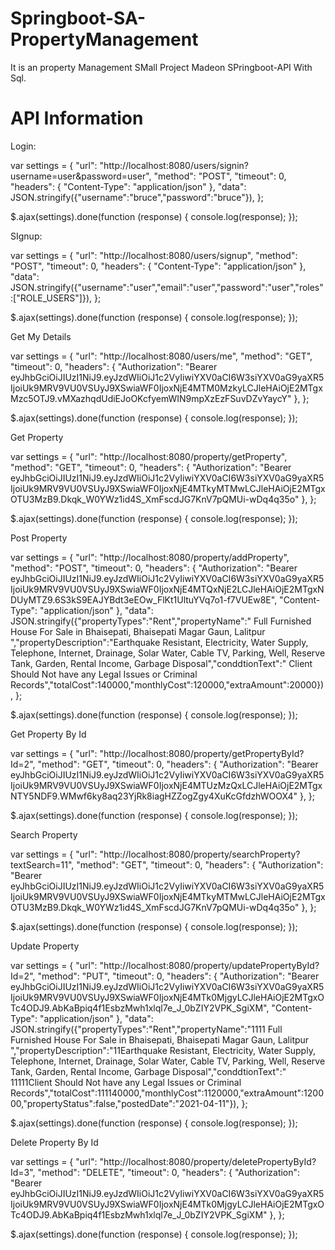 # Springboot-SA-PropertyManagement

It is an property Management SMall Project Madeon SPringboot-API With Sql.

# API Information

Login:

var settings = {
  "url": "http://localhost:8080/users/signin?username=user&password=user",
  "method": "POST",
  "timeout": 0,
  "headers": {
    "Content-Type": "application/json"
  },
  "data": JSON.stringify({"username":"bruce","password":"bruce"}),
};

$.ajax(settings).done(function (response) {
  console.log(response);
});

SIgnup:

var settings = {
  "url": "http://localhost:8080/users/signup",
  "method": "POST",
  "timeout": 0,
  "headers": {
    "Content-Type": "application/json"
  },
  "data": JSON.stringify({"username":"user","email":"user","password":"user","roles":["ROLE_USERS"]}),
};

$.ajax(settings).done(function (response) {
  console.log(response);
});

Get My Details

var settings = {
  "url": "http://localhost:8080/users/me",
  "method": "GET",
  "timeout": 0,
  "headers": {
    "Authorization": "Bearer eyJhbGciOiJIUzI1NiJ9.eyJzdWIiOiJ1c2VyIiwiYXV0aCI6W3siYXV0aG9yaXR5IjoiUk9MRV9VU0VSUyJ9XSwiaWF0IjoxNjE4MTM0MzkyLCJleHAiOjE2MTgxMzc5OTJ9.vMXazhqdUdiEJoOKcfyemWIN9mpXzEzFSuvDZvYaycY"
  },
};

$.ajax(settings).done(function (response) {
  console.log(response);
});


Get Property


var settings = {
  "url": "http://localhost:8080/property/getProperty",
  "method": "GET",
  "timeout": 0,
  "headers": {
    "Authorization": "Bearer eyJhbGciOiJIUzI1NiJ9.eyJzdWIiOiJ1c2VyIiwiYXV0aCI6W3siYXV0aG9yaXR5IjoiUk9MRV9VU0VSUyJ9XSwiaWF0IjoxNjE4MTkyMTMwLCJleHAiOjE2MTgxOTU3MzB9.Dkqk_W0YWz1id4S_XmFscdJG7KnV7pQMUi-wDq4q35o"
  },
};

$.ajax(settings).done(function (response) {
  console.log(response);
});


Post Property


var settings = {
  "url": "http://localhost:8080/property/addProperty",
  "method": "POST",
  "timeout": 0,
  "headers": {
    "Authorization": "Bearer eyJhbGciOiJIUzI1NiJ9.eyJzdWIiOiJ1c2VyIiwiYXV0aCI6W3siYXV0aG9yaXR5IjoiUk9MRV9VU0VSUyJ9XSwiaWF0IjoxNjE4MTQxNjE2LCJleHAiOjE2MTgxNDUyMTZ9.6S3kS9EAJYBdt3eEOw_FlKt1UltuYVq7o1-f7VUEw8E",
    "Content-Type": "application/json"
  },
  "data": JSON.stringify({"propertyTypes":"Rent","propertyName":" Full Furnished House For Sale in Bhaisepati, Bhaisepati Magar Gaun, Lalitpur ","propertyDescription":"Earthquake Resistant, Electricity, Water Supply, Telephone, Internet, Drainage, Solar Water, Cable TV, Parking, Well, Reserve Tank, Garden, Rental Income, Garbage Disposal","conddtionText":" Client Should Not have any Legal Issues or Criminal Records","totalCost":140000,"monthlyCost":120000,"extraAmount":20000}),
};

$.ajax(settings).done(function (response) {
  console.log(response);
});


Get Property By Id

var settings = {
  "url": "http://localhost:8080/property/getPropertyById?Id=2",
  "method": "GET",
  "timeout": 0,
  "headers": {
    "Authorization": "Bearer eyJhbGciOiJIUzI1NiJ9.eyJzdWIiOiJ1c2VyIiwiYXV0aCI6W3siYXV0aG9yaXR5IjoiUk9MRV9VU0VSUyJ9XSwiaWF0IjoxNjE4MTUzMzQxLCJleHAiOjE2MTgxNTY5NDF9.WMwf6ky8aq23YjRk8iagHZZogZgy4XuKcGfdzhWOOX4"
  },
};

$.ajax(settings).done(function (response) {
  console.log(response);
});


Search  Property

var settings = {
  "url": "http://localhost:8080/property/searchProperty?textSearch=11",
  "method": "GET",
  "timeout": 0,
  "headers": {
    "Authorization": "Bearer eyJhbGciOiJIUzI1NiJ9.eyJzdWIiOiJ1c2VyIiwiYXV0aCI6W3siYXV0aG9yaXR5IjoiUk9MRV9VU0VSUyJ9XSwiaWF0IjoxNjE4MTkyMTMwLCJleHAiOjE2MTgxOTU3MzB9.Dkqk_W0YWz1id4S_XmFscdJG7KnV7pQMUi-wDq4q35o"
  },
};

$.ajax(settings).done(function (response) {
  console.log(response);
});


Update Property

var settings = {
  "url": "http://localhost:8080/property/updatePropertyById?Id=2",
  "method": "PUT",
  "timeout": 0,
  "headers": {
    "Authorization": "Bearer eyJhbGciOiJIUzI1NiJ9.eyJzdWIiOiJ1c2VyIiwiYXV0aCI6W3siYXV0aG9yaXR5IjoiUk9MRV9VU0VSUyJ9XSwiaWF0IjoxNjE4MTk0MjgyLCJleHAiOjE2MTgxOTc4ODJ9.AbKaBpiq4f1EsbzMwh1xlql7e_J_0bZIY2VPK_SgiXM",
    "Content-Type": "application/json"
  },
  "data": JSON.stringify({"propertyTypes":"Rent","propertyName":"1111 Full Furnished House For Sale in Bhaisepati, Bhaisepati Magar Gaun, Lalitpur ","propertyDescription":"11Earthquake Resistant, Electricity, Water Supply, Telephone, Internet, Drainage, Solar Water, Cable TV, Parking, Well, Reserve Tank, Garden, Rental Income, Garbage Disposal","conddtionText":" 11111Client Should Not have any Legal Issues or Criminal Records","totalCost":111140000,"monthlyCost":1120000,"extraAmount":120000,"propertyStatus":false,"postedDate":"2021-04-11"}),
};

$.ajax(settings).done(function (response) {
  console.log(response);
});


Delete Property By Id


var settings = {
  "url": "http://localhost:8080/property/deletePropertyById?Id=3",
  "method": "DELETE",
  "timeout": 0,
  "headers": {
    "Authorization": "Bearer eyJhbGciOiJIUzI1NiJ9.eyJzdWIiOiJ1c2VyIiwiYXV0aCI6W3siYXV0aG9yaXR5IjoiUk9MRV9VU0VSUyJ9XSwiaWF0IjoxNjE4MTk0MjgyLCJleHAiOjE2MTgxOTc4ODJ9.AbKaBpiq4f1EsbzMwh1xlql7e_J_0bZIY2VPK_SgiXM"
  },
};

$.ajax(settings).done(function (response) {
  console.log(response);
});
